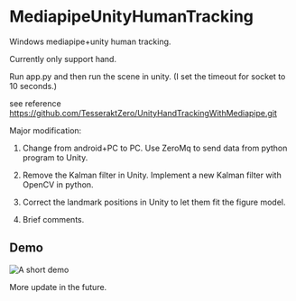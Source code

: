 # MediapipeUnityHumanTracking
Windows mediapipe+unity human tracking.

Currently only support hand.

Run app.py and then run the scene in unity. (I set the timeout for socket to 10 seconds.)

see reference https://github.com/TesseraktZero/UnityHandTrackingWithMediapipe.git

Major modification:

1. Change from android+PC to PC. Use ZeroMq to send data from python program to Unity.

2. Remove the Kalman filter in Unity. Implement a new Kalman filter with OpenCV in python.

3. Correct the landmark positions in Unity to let them fit the figure model.

4. Brief comments.

## Demo
![A short demo](demo.gif)

More update in the future.
